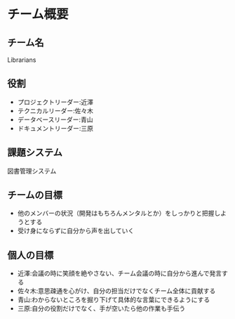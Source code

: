 # チーム概要

## チーム名<br>
Librarians<br>

## 役割<br>
- プロジェクトリーダー:近澤
- テクニカルリーダー:佐々木
- データベースリーダー:青山
- ドキュメントリーダー:三原

## 課題システム
図書管理システム

## チームの目標
- 他のメンバーの状況（開発はもちろんメンタルとか）をしっかりと把握しようとする
- 受け身にならずに自分から声を出していく

## 個人の目標
- 近澤:会議の時に笑顔を絶やさない、チーム会議の時に自分から進んで発言する
- 佐々木:意思疎通を心がけ、自分の担当だけでなくチーム全体に貢献する
- 青山:わからないところを掘り下げて具体的な言葉にできるようにする
- 三原:自分の役割だけでなく、手が空いたら他の作業も手伝う
